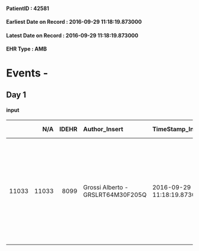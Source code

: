 
#### PatientID : 42581
#### Earliest Date on Record : 2016-09-29 11:18:19.873000
#### Latest Date on Record : 2016-09-29 11:18:19.873000
#### EHR Type : AMB

# Events - 

## Day 1

#### input
|       |    N/A |   IDEHR | Author_Insert                     | TimeStamp_Insert           | EHRType   |   PatientID |   IDDigitalSignDocument | persone_vicine   |   Unnamed: 0_x.1 |   IDANAMNESI_SOCIALE | Patient   | Paziente_T   |   Non_Rilevabile_x.1 | Note_Non_Rilevabile_x.1   | Note_I                                                                    | chk_contr_sintomi   | opt_paziente_a   | opt_adeguatezza   | opt_paziente_solo   | opt_presente_assente   | ds_familiari_coinv                                                                                                                                                                                                | opt_risorse_ec   | opt_paziente_ad   | opt_inv_civile   |   invalidita_perc | Needs     | opt_indennita_acc   |
|------:|-------:|--------:|:----------------------------------|:---------------------------|:----------|------------:|------------------------:|:-----------------|-----------------:|---------------------:|:----------|:-------------|---------------------:|:--------------------------|:--------------------------------------------------------------------------|:--------------------|:-----------------|:------------------|:--------------------|:-----------------------|:------------------------------------------------------------------------------------------------------------------------------------------------------------------------------------------------------------------|:-----------------|:------------------|:-----------------|------------------:|:----------|:--------------------|
| 11033 |  11033 |    8099 | Grossi Alberto - GRSLRT64M30F205Q | 2016-09-29 11:18:19.873000 | AMB       |       42581 |                  507397 | N/A              |             4250 |                 2757 | Si#1      | Si#1         |                    0 | NR                        | Il paziente viene descritto come consapevole della sua situazione clinica | controllo sintomi#0 | Congruenti#1     | No#0              | Si#1                | Assente#0              | Viene segnalata una amica che collabora all'assistenza ma il paziente non ha voluto per il momento dare le generalit√†. Segnalata anche una sorella anziana che il paziente non vuole coinvolgere nell'assistenza | Adeguate#1       | Totale#2          | Si#1             |               100 | Clinici#0 | No#0                |


